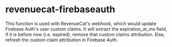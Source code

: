 # revenuecat-firebaseauth
This function is used with RevenueCat's webhook, which would update Firebase Auth's user custom claims.  It will extract the expiration_at_ms field, if it is before now (i.e. expired), remove that custom claims attribution.  Else, refresh the custom claim attribution in Firebase Auth.

